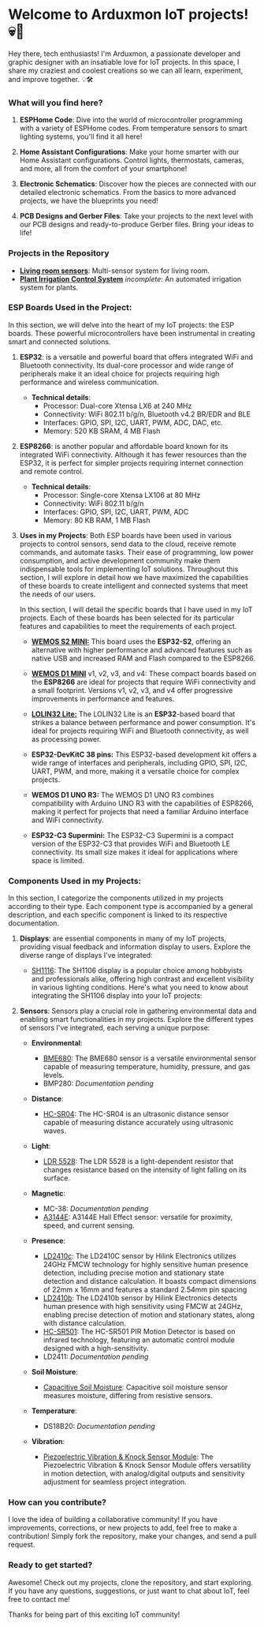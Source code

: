 # Welcome to Arduxmon IoT projects!  💀🌟

Hey there, tech enthusiasts! I'm Arduxmon, a passionate developer and graphic designer with an insatiable love for IoT projects. In this space, I share my craziest and coolest creations so we can all learn, experiment, and improve together. 💡🛠️

### What will you find here?

1. **ESPHome Code**: Dive into the world of microcontroller programming with a variety of ESPHome codes. From temperature sensors to smart lighting systems, you'll find it all here!

2. **Home Assistant Configurations**: Make your home smarter with our Home Assistant configurations. Control lights, thermostats, cameras, and more, all from the comfort of your smartphone!

3. **Electronic Schematics**: Discover how the pieces are connected with our detailed electronic schematics. From the basics to more advanced projects, we have the blueprints you need!

4. **PCB Designs and Gerber Files**: Take your projects to the next level with our PCB designs and ready-to-produce Gerber files. Bring your ideas to life!

### Projects in the Repository

- [**Living room sensors**](Projects/Living%20room%20sensors/README.md): Multi-sensor system for living room.
- [**Plant Irrigation Control System**](Projects/Plant%20irrigation%20control/README.md) _incomplete_: An automated irrigation system for plants.

### ESP Boards Used in the Project:
In this section, we will delve into the heart of my IoT projects: the ESP boards. These powerful microcontrollers have been instrumental in creating smart and connected solutions.

1. **ESP32**: 
is a versatile and powerful board that offers integrated WiFi and Bluetooth connectivity. Its dual-core processor and wide range of peripherals make it an ideal choice for projects requiring high performance and wireless communication.
   - **Technical details**:
     - Processor: Dual-core Xtensa LX6 at 240 MHz
     - Connectivity: WiFi 802.11 b/g/n, Bluetooth v4.2 BR/EDR and BLE
     - Interfaces: GPIO, SPI, I2C, UART, PWM, ADC, DAC, etc.
     - Memory: 520 KB SRAM, 4 MB Flash
2. **ESP8266**: 
is another popular and affordable board known for its integrated WiFi connectivity. Although it has fewer resources than the ESP32, it is perfect for simpler projects requiring internet connection and remote control.
   - **Technical details**:
     - Processor: Single-core Xtensa LX106 at 80 MHz
     - Connectivity: WiFi 802.11 b/g/n
     - Interfaces: GPIO, SPI, I2C, UART, PWM, ADC
     - Memory: 80 KB RAM, 1 MB Flash
3. **Uses in my Projects**:
   Both ESP boards have been used in various projects to control sensors, send data to the cloud, receive remote commands, and automate tasks. Their ease of programming, low power consumption, and active development community make them indispensable tools for implementing IoT solutions. Throughout this section, I will explore in detail how we have maximized the capabilities of these boards to create intelligent and connected systems that meet the needs of our users.

    In this section, I will detail the specific boards that I have used in my IoT projects. Each of these boards has been selected for its particular features and capabilities to meet the requirements of each project.

    - **[WEMOS S2 MINI:](Boards/WEMOS_S2_MINI/README.md)**
      This board uses the **ESP32-S2**, offering an alternative with higher performance and advanced features such as native USB and increased RAM and Flash compared to the ESP8266.

   - **[WEMOS D1 MINI](Boards/WEMOS_D1_MINI/README.md)** v1, v2, v3, and v4:
      These compact boards based on the **ESP8266** are ideal for projects that require WiFi connectivity and a small footprint. Versions v1, v2, v3, and v4 offer progressive improvements in performance and features.

   - **[LOLIN32 Lite:](Boards/LOLIN32_Lite/README.md)**
     The LOLIN32 Lite is an **ESP32**-based board that strikes a balance between performance and power consumption. It's ideal for projects requiring WiFi and Bluetooth connectivity, as well as processing power.

   - **ESP32-DevKitC 38 pins:**
     This ESP32-based development kit offers a wide range of interfaces and peripherals, including GPIO, SPI, I2C, UART, PWM, and more, making it a versatile choice for complex projects.

   - **WEMOS D1 UNO R3:**
   The WEMOS D1 UNO R3 combines compatibility with Arduino UNO R3 with the capabilities of ESP8266, making it perfect for projects that need a familiar Arduino interface and WiFi connectivity.

   - **ESP32-C3 Supermini:**
   The ESP32-C3 Supermini is a compact version of the ESP32-C3 that provides WiFi and Bluetooth LE connectivity. Its small size makes it ideal for applications where space is limited.

### Components Used in my Projects:
In this section, I categorize the components utilized in my projects according to their type. Each component type is accompanied by a general description, and each specific component is linked to its respective documentation.

1. **Displays**: are essential components in many of my IoT projects, providing visual feedback and information display to users. Explore the diverse range of displays I've integrated:

    - [SH1116](Components/Displays/SH1106/README.md): The SH1106 display is a popular choice among hobbyists and professionals alike, offering high contrast and excellent visibility in various lighting conditions. Here's what you need to know about integrating the SH1106 display into your IoT projects:

2. **Sensors**:
   Sensors play a crucial role in gathering environmental data and enabling smart functionalities in my projects. Explore the different types of sensors I've integrated, each serving a unique purpose:

   - **Environmental**:
     - [BME680](Components/Sensors/Environmental/BME680/README.md): The BME680 sensor is a versatile environmental sensor capable of measuring temperature, humidity, pressure, and gas levels.
     - BMP280: *Documentation pending*
     
   - **Distance**:
     - [HC-SR04](Components/Sensors/Distance/HC-SR04/README.md): The HC-SR04 is an ultrasonic distance sensor capable of measuring distance accurately using ultrasonic waves.

   - **Light**:
     - [LDR 5528](Components/Sensors/Light/LDR_5528/README.md): The LDR 5528 is a light-dependent resistor that changes resistance based on the intensity of light falling on its surface.

   - **Magnetic**:
     - MC-38: *Documentation pending*
     - [A3144E](Components/Sensors/Magnetic/A3144E/README.md): A3144E Hall Effect sensor: versatile for proximity, speed, and current sensing.

   - **Presence**:
     - [LD2410c](Components/Sensors/Presence/LD2410c/README.md): The LD2410C sensor by Hilink Electronics utilizes 24GHz FMCW technology for highly sensitive human presence detection, including precise motion and stationary state detection and distance calculation. It boasts compact dimensions of 22mm x 16mm and features a standard 2.54mm pin spacing
     - [LD2410b](Components/Sensors/Presence/LD2410b/README.md): The LD2410b sensor by Hilink Electronics detects human presence with high sensitivity using FMCW at 24GHz, enabling precise detection of motion and stationary states, along with distance calculation.
     - [HC-SR501](Components/Sensors/Presence/HC-SR501/README.md): The HC-SR501 PIR Motion Detector is based on infrared technology, featuring an automatic control module designed with a high-sensitivity.
     - LD2411: *Documentation pending*

   - **Soil Moisture**:
     - [Capacitive Soil Moisture](Components/Sensors/Soil%20Moisture/Capacitive%20Soil%20Moisture/README.md): Capacitive soil moisture sensor measures moisture, differing from resistive sensors.

   - **Temperature**:
     - DS18B20: *Documentation pending*
     
   - **Vibration**:
     - [Piezoelectric Vibration & Knock Sensor Module](Components/Sensors/Vibration/SSR1072-Piezo-Vibration-Sensor/README.md): The Piezoelectric Vibration & Knock Sensor Module offers versatility in motion detection, with analog/digital outputs and sensitivity adjustment for seamless project integration.

### How can you contribute?

I love the idea of building a collaborative community! If you have improvements, corrections, or new projects to add, feel free to make a contribution! Simply fork the repository, make your changes, and send a pull request.

### Ready to get started?

Awesome! Check out my projects, clone the repository, and start exploring. If you have any questions, suggestions, or just want to chat about IoT, feel free to contact me!

Thanks for being part of this exciting IoT community!

